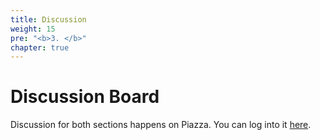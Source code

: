 ```yaml
---
title: Discussion
weight: 15
pre: "<b>3. </b>"
chapter: true
---
```


# Discussion Board

Discussion for both sections happens on Piazza. You can log into it [here](https://piazza.com/class/kk1ysr94nle207).
